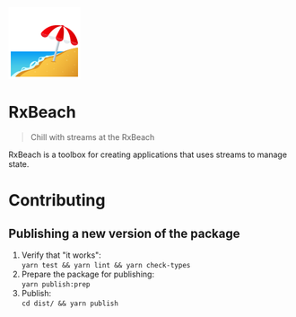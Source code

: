 ![Beach with umbrella](docs/beach_with_umbrella.png)

# RxBeach
> Chill with streams at the RxBeach

RxBeach is a toolbox for creating applications that uses streams to manage
state.


# Contributing

## Publishing a new version of the package
1. Verify that "it works":  
   `yarn test && yarn lint && yarn check-types`
2. Prepare the package for publishing:  
  `yarn publish:prep`
3. Publish:  
   `cd dist/ && yarn publish`